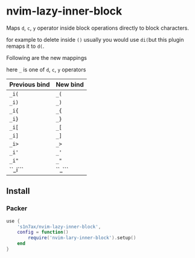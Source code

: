 # nvim-lazy-inner-block

Maps `d`, `c`, `y` operator inside block operations directly to block characters.

for example to delete inside `()` usually you would use `di(`but this plugin
remaps it to `d(`.

Following are the new mappings

here `_` is one of `d`, `c`, `y` operators

| Previous bind | New bind |
| ------------- | -------- |
| `_i(`         | `_(`     |
| `_i)`         | `_)`     |
| `_i{`         | `_{`     |
| `_i}`         | `_}`     |
| `_i[`         | `_[`     |
| `_i]`         | `_]`     |
| `_i>`         | `_>`     |
| `_i'`         | `_'`     |
| `_i"`         | `_"`     |
| ``_i```       | ``_\```  |

## Install

### Packer

```lua
use {
    's1n7ax/nvim-lazy-inner-block',
    config = function()
        require('nvim-lary-inner-block').setup()
    end
}
```
